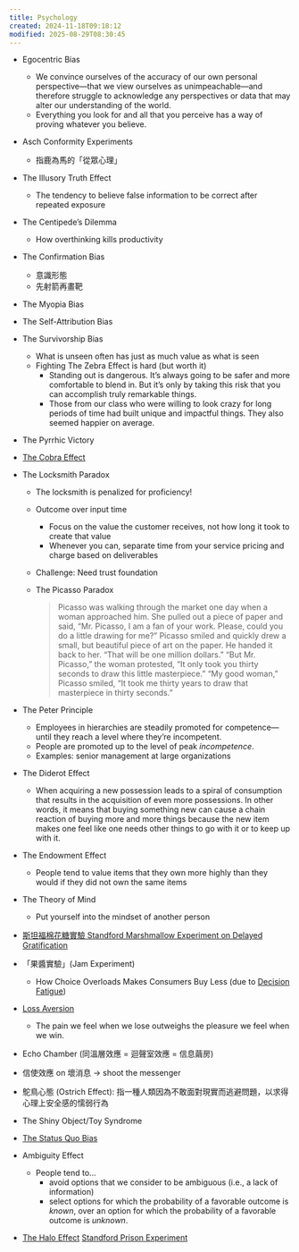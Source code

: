 ```yaml
---
title: Psychology
created: 2024-11-18T09:18:12
modified: 2025-08-29T08:30:45
---
```


* Egocentric Bias
	* We convince ourselves of the accuracy of our own personal perspective—that we view ourselves as unimpeachable—and therefore struggle to acknowledge any perspectives or data that may alter our understanding of the world.
	* Everything you look for and all that you perceive has a way of proving whatever you believe.
* Asch Conformity Experiments
	* 指鹿為馬的「從眾心理」
* The Illusory Truth Effect
	* The tendency to believe false information to be correct after repeated exposure
* The Centipede’s Dilemma
	* How overthinking kills productivity
* The Confirmation Bias
	* 意識形態
	* 先射箭再畫靶
* The Myopia Bias
* The Self-Attribution Bias
* The Survivorship Bias
	* What is unseen often has just as much value as what is seen
	* Fighting The Zebra Effect is hard (but worth it)
		* Standing out is dangerous. It’s always going to be safer and more comfortable to blend in. But it’s only by taking this risk that you can accomplish truly remarkable things.
		* Those from our class who were willing to look crazy for long periods of time had built unique and impactful things. They also seemed happier on average.
* The Pyrrhic Victory
* [The Cobra Effect](The%20Cobra%20Effect.md)
* The Locksmith Paradox
	* The locksmith is penalized for proficiency!
	* Outcome over input time
		* Focus on the value the customer receives, not how long it took to create that value
		* Whenever you can, separate time from your service pricing and charge based on deliverables
	* Challenge: Need trust foundation
	* The Picasso Paradox

		> Picasso was walking through the market one day when a woman approached him.
		> She pulled out a piece of paper and said, “Mr. Picasso, I am a fan of your work. Please, could you do a little drawing for me?”
		> Picasso smiled and quickly drew a small, but beautiful piece of art on the paper. He handed it back to her. “That will be one million dollars.”
		> “But Mr. Picasso,” the woman protested, “It only took you thirty seconds to draw this little masterpiece.”
		> “My good woman,” Picasso smiled, “It took me thirty years to draw that masterpiece in thirty seconds.”

* The Peter Principle
	* Employees in hierarchies are steadily promoted for competence—until they reach a level where they’re incompetent.
	* People are promoted up to the level of peak _incompetence_.
	* Examples: senior management at large organizations
* The Diderot Effect
	* When acquiring a new possession leads to a spiral of consumption that results in the acquisition of even more possessions. In other words, it means that buying something new can cause a chain reaction of buying more and more things because the new item makes one feel like one needs other things to go with it or to keep up with it.
* The Endowment Effect
	* People tend to value items that they own more highly than they would if they did not own the same items
* The Theory of Mind
	* Put yourself into the mindset of another person
* [斯坦福棉花糖實驗 Standford Marshmallow Experiment on Delayed Gratification](https://en.wikipedia.org/wiki/Stanford_marshmallow_experiment)
* 「果醬實驗」(Jam Experiment)
	* How Choice Overloads Makes Consumers Buy Less (due to [Decision Fatigue](decision-fatigue.md))
* [Loss Aversion](https://en.wikipedia.org/wiki/Loss_aversion)
	* The pain we feel when we lose outweighs the pleasure we feel when we win.
* Echo Chamber (同溫層效應 = 迴聲室效應 = 信息繭房)
* 信使效應 on 壞消息 → shoot the messenger
* 鴕鳥心態 (Ostrich Effect): 指一種人類因為不敢面對現實而逃避問題，以求得心理上安全感的懦弱行為
* The Shiny Object/Toy Syndrome
* [The Status Quo Bias](status%20quo%20bias.md)
* Ambiguity Effect
	* People tend to…
		* avoid options that we consider to be ambiguous (i.e., a lack of information)
		* select options for which the probability of a favorable outcome is _known_, over an option for which the probability of a favorable outcome is _unknown_.
* [The Halo Effect](The%20Halo%20Effect.md)
[Standford Prison Experiment](stanford-prison-experiment.md)
